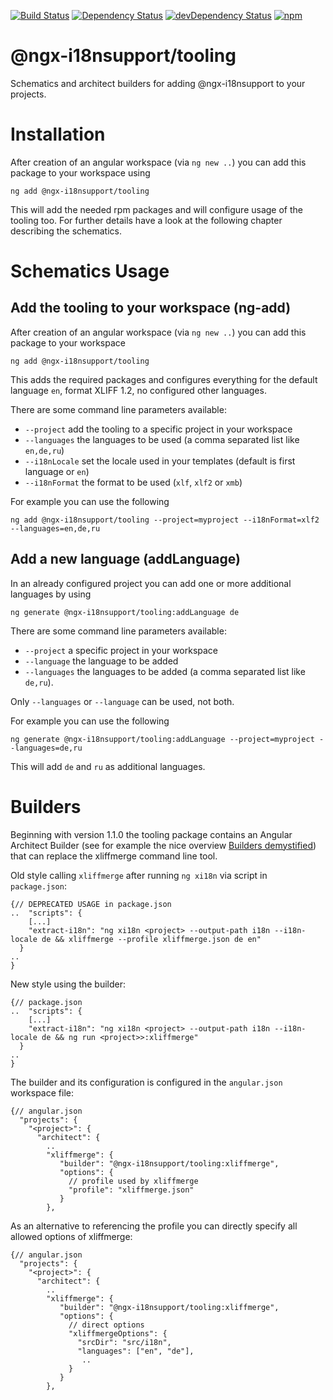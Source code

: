 [![Build Status][travis-badge]][travis-badge-url]
[![Dependency Status][david-badge]][david-badge-url]
[![devDependency Status][david-dev-badge]][david-dev-badge-url]
[![npm][npm-badge]][npm-badge-url]

@ngx-i18nsupport/tooling
=========

Schematics and architect builders for adding @ngx-i18nsupport to your projects.

# Installation
After creation of an angular workspace (via `ng new ..`) you can add this package to your workspace using

`ng add @ngx-i18nsupport/tooling`

This will add the needed rpm packages and will configure usage of the tooling too.
For further details have a look at the following chapter describing the schematics.

# Schematics Usage
## Add the tooling to your workspace (ng-add)

After creation of an angular workspace (via `ng new ..`) you can add this package to your workspace

`ng add @ngx-i18nsupport/tooling`

This adds the required packages and configures everything for the default language `en`, format XLIFF 1.2, no configured other languages.

There are some command line parameters available:
- `--project` add the tooling to a specific project in your workspace
- `--languages` the languages to be used (a comma separated list like `en,de,ru`)
- `--i18nLocale` set the locale used in your templates (default is first language or `en`)
- `--i18nFormat` the format to be used (`xlf`, `xlf2` or `xmb`)

For example you can use the following

`ng add @ngx-i18nsupport/tooling --project=myproject --i18nFormat=xlf2 --languages=en,de,ru`

## Add a new language (addLanguage)
In an already configured project you can add one or more additional languages by using

`ng generate @ngx-i18nsupport/tooling:addLanguage de`

There are some command line parameters available:
- `--project` a specific project in your workspace
- `--language` the language to be added
- `--languages` the languages to be added (a comma separated list like `de,ru`).

Only `--languages` or `--language` can be used, not both.

For example you can use the following

`ng generate @ngx-i18nsupport/tooling:addLanguage --project=myproject --languages=de,ru`

This will add `de` and `ru` as additional languages.

# Builders
Beginning with version 1.1.0 the tooling package contains an Angular Architect Builder (see for example the nice overview [Builders demystified](https://medium.com/dailyjs/angular-cli-6-under-the-hood-builders-demystified-f0690ebcf01)) that can replace the xliffmerge command line tool.

Old style calling `xliffmerge` after running `ng xi18n` via script in `package.json`:
```
{// DEPRECATED USAGE in package.json
..  "scripts": {
    [...]
    "extract-i18n": "ng xi18n <project> --output-path i18n --i18n-locale de && xliffmerge --profile xliffmerge.json de en"
  }
..
}
```

New style using the builder:
```
{// package.json
..  "scripts": {
    [...]
    "extract-i18n": "ng xi18n <project> --output-path i18n --i18n-locale de && ng run <project>>:xliffmerge"
  }
..
}
```

The builder and its configuration is configured in the `angular.json` workspace file:
```
{// angular.json
  "projects": {
    "<project>": {
      "architect": {
        ..
        "xliffmerge": {
           "builder": "@ngx-i18nsupport/tooling:xliffmerge",
           "options": {
             // profile used by xliffmerge
             "profile": "xliffmerge.json"
           }
        },
```

As an alternative to referencing the profile you can directly specify all allowed options of xliffmerge:
```
{// angular.json
  "projects": {
    "<project>": {
      "architect": {
        ..
        "xliffmerge": {
           "builder": "@ngx-i18nsupport/tooling:xliffmerge",
           "options": {
             // direct options
             "xliffmergeOptions": {
               "srcDir": "src/i18n",
               "languages": ["en", "de"],
                ..
             }
           }
        },
```


[travis-badge]: https://travis-ci.org/martinroob/ngx-i18nsupport.svg?branch=master
[travis-badge-url]: https://travis-ci.org/martinroob/ngx-i18nsupport
[david-badge]: https://david-dm.org/martinroob/ngx-i18nsupport.svg
[david-badge-url]: https://david-dm.org/martinroob/ngx-i18nsupport
[david-dev-badge]: https://david-dm.org/martinroob/ngx-i18nsupport/dev-status.svg
[david-dev-badge-url]: https://david-dm.org/martinroob/ngx-i18nsupport?type=dev
[npm-badge]: https://badge.fury.io/js/%40ngx-i18nsupport%2Ftooling.svg
[npm-badge-url]: https://badge.fury.io/js/%40ngx-i18nsupport%2Ftooling
